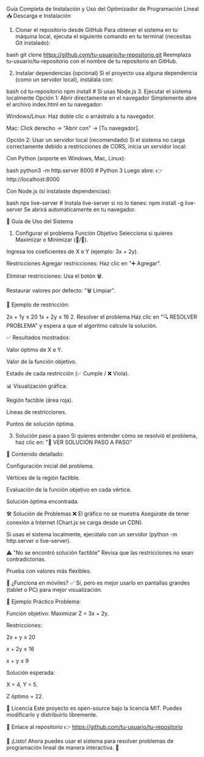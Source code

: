 Guía Completa de Instalación y Uso del Optimizador de Programación Lineal
📥 Descarga e Instalación
1. Clonar el repositorio desde GitHub
Para obtener el sistema en tu máquina local, ejecuta el siguiente comando en tu terminal (necesitas Git instalado):

bash
git clone https://github.com/tu-usuario/tu-repositorio.git
Reemplaza tu-usuario/tu-repositorio con el nombre de tu repositorio en GitHub.

2. Instalar dependencias (opcional)
Si el proyecto usa alguna dependencia (como un servidor local), instálala con:

bash
cd tu-repositorio
npm install  # Si usas Node.js
3. Ejecutar el sistema localmente
Opción 1: Abrir directamente en el navegador
Simplemente abre el archivo index.html en tu navegador:

Windows/Linux: Haz doble clic o arrástralo a tu navegador.

Mac: Click derecho → "Abrir con" → [Tu navegador].

Opción 2: Usar un servidor local (recomendado)
Si el sistema no carga correctamente debido a restricciones de CORS, inicia un servidor local:

Con Python (soporte en Windows, Mac, Linux):

bash
python3 -m http.server 8000  # Python 3
Luego abre:
👉 http://localhost:8000

Con Node.js (si instalaste dependencias):

bash
npx live-server  # Instala live-server si no lo tienes: npm install -g live-server
Se abrirá automáticamente en tu navegador.

🚀 Guía de Uso del Sistema
1. Configurar el problema
Función Objetivo
Selecciona si quieres Maximizar o Minimizar (🔺/🔻).

Ingresa los coeficientes de X e Y (ejemplo: 3x + 2y).

Restricciones
Agregar restricciones: Haz clic en "➕ Agregar".

Eliminar restricciones: Usa el botón 🗑️.

Restaurar valores por defecto: "🗑️ Limpiar".

📌 Ejemplo de restricción:

2x + 1y ≤ 20
1x + 2y ≤ 16
2. Resolver el problema
Haz clic en "🔍 RESOLVER PROBLEMA" y espera a que el algoritmo calcule la solución.

✅ Resultados mostrados:

Valor óptimo de X e Y.

Valor de la función objetivo.

Estado de cada restricción (✅ Cumple / ❌ Viola).

📊 Visualización gráfica:

Región factible (área roja).

Líneas de restricciones.

Puntos de solución óptima.

3. Solución paso a paso
Si quieres entender cómo se resolvió el problema, haz clic en:
"📝 VER SOLUCIÓN PASO A PASO"

📌 Contenido detallado:

Configuración inicial del problema.

Vértices de la región factible.

Evaluación de la función objetivo en cada vértice.

Solución óptima encontrada.

🛠️ Solución de Problemas
❌ El gráfico no se muestra
Asegúrate de tener conexión a Internet (Chart.js se carga desde un CDN).

Si usas el sistema localmente, ejecútalo con un servidor (python -m http.server o live-server).

⚠️ "No se encontró solución factible"
Revisa que las restricciones no sean contradictorias.

Prueba con valores más flexibles.

📱 ¿Funciona en móviles?
✅ Sí, pero es mejor usarlo en pantallas grandes (tablet o PC) para mejor visualización.

📌 Ejemplo Práctico
Problema:

Función objetivo: Maximizar Z = 3x + 2y.

Restricciones:

2x + y ≤ 20

x + 2y ≤ 16

x + y ≤ 9

Solución esperada:

X = 4, Y = 5.

Z óptimo = 22.

📜 Licencia
Este proyecto es open-source bajo la licencia MIT. Puedes modificarlo y distribuirlo libremente.

🔗 Enlace al repositorio
👉 https://github.com/tu-usuario/tu-repositorio

📢 ¡Listo! Ahora puedes usar el sistema para resolver problemas de programación lineal de manera interactiva. 🚀
